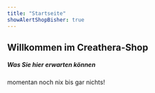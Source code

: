 ```yaml
---
title: "Startseite"
showAlertShopBisher: true
---
```


## Willkommen im Creathera-Shop

##### Was Sie hier erwarten können

momentan noch nix bis gar nichts!